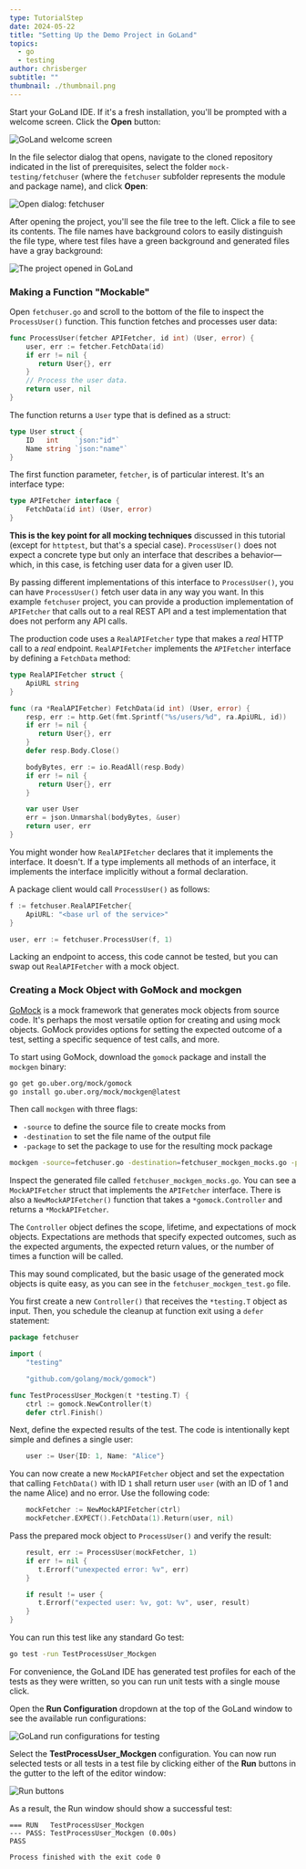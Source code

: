 ```yaml
---
type: TutorialStep
date: 2024-05-22
title: "Setting Up the Demo Project in GoLand"
topics:
  - go
  - testing
author: chrisberger
subtitle: ""
thumbnail: ./thumbnail.png
---
```


Start your GoLand IDE. If it's a fresh installation, you'll be prompted with a welcome screen. Click the **Open** button:

![GoLand welcome screen](https://i.imgur.com/Eu5Lf7e.png)

In the file selector dialog that opens, navigate to the cloned repository indicated in the list of prerequisites, select the folder `mock-testing/fetchuser` (where the `fetchuser` subfolder represents the module and package name), and click **Open**:

![Open dialog: fetchuser](https://i.imgur.com/U1A55gy.png)

After opening the project, you'll see the file tree to the left. Click a file to see its contents. The file names have background colors to easily distinguish the file type, where test files have a green background and generated files have a gray background:

![The project opened in GoLand](https://i.imgur.com/Maf8TYv.png)

### Making a Function "Mockable"

Open `fetchuser.go` and scroll to the bottom of the file to inspect the `ProcessUser()` function. This function fetches and processes user data:

```go
func ProcessUser(fetcher APIFetcher, id int) (User, error) {
    user, err := fetcher.FetchData(id)
    if err != nil {
       return User{}, err
    }
    // Process the user data.
    return user, nil
}
```

The function returns a `User` type that is defined as a struct:

```go
type User struct {
    ID   int    `json:"id"`
    Name string `json:"name"`
}
```

The first function parameter, `fetcher`, is of particular interest. It's an interface type:

```go
type APIFetcher interface {
    FetchData(id int) (User, error)
}
```

**This is the key point for all mocking techniques** discussed in this tutorial (except for `httptest`, but that's a special case). `ProcessUser()` does not expect a concrete type but only an interface that describes a behavior—which, in this case, is fetching user data for a given user ID.

By passing different implementations of this interface to `ProcessUser()`, you can have `ProcessUser()` fetch user data in any way you want. In this example `fetchuser` project, you can provide a production implementation of `APIFetcher` that calls out to a real REST API and a test implementation that does not perform any API calls.

The production code uses a `RealAPIFetcher` type that makes a _real_ HTTP call to a _real_ endpoint. `RealAPIFetcher` implements the `APIFetcher` interface by defining a `FetchData` method:

```go
type RealAPIFetcher struct {
    ApiURL string
}

func (ra *RealAPIFetcher) FetchData(id int) (User, error) {
    resp, err := http.Get(fmt.Sprintf("%s/users/%d", ra.ApiURL, id))
    if err != nil {
       return User{}, err
    }
    defer resp.Body.Close()

    bodyBytes, err := io.ReadAll(resp.Body)
    if err != nil {
       return User{}, err
    }

    var user User
    err = json.Unmarshal(bodyBytes, &user)
    return user, err
}
```

You might wonder how `RealAPIFetcher` declares that it implements the interface. It doesn't. If a type implements all methods of an interface, it implements the interface implicitly without a formal declaration.

A package client would call `ProcessUser()` as follows:

```go
f := fetchuser.RealAPIFetcher{
    ApiURL: "<base url of the service>"
}

user, err := fetchuser.ProcessUser(f, 1)
```

Lacking an endpoint to access, this code cannot be tested, but you can swap out `RealAPIFetcher` with a mock object.

### Creating a Mock Object with GoMock and mockgen

[GoMock](https://github.com/uber-go/mock) is a mock framework that generates mock objects from source code. It's perhaps the most versatile option for creating and using mock objects. GoMock provides options for setting the expected outcome of a test, setting a specific sequence of test calls, and more.

To start using GoMock, download the `gomock` package and install the `mockgen` binary:

```bash
go get go.uber.org/mock/gomock
go install go.uber.org/mock/mockgen@latest
```

Then call `mockgen` with three flags:

- `-source` to define the source file to create mocks from
- `-destination` to set the file name of the output file
- `-package` to set the package to use for the resulting mock package

```bash
mockgen -source=fetchuser.go -destination=fetchuser_mockgen_mocks.go -package=fetchuser
```

Inspect the generated file called `fetchuser_mockgen_mocks.go`. You can see a `MockAPIFetcher` struct that implements the `APIFetcher` interface. There is also a `NewMockAPIFetcher()` function that takes a `*gomock.Controller` and returns a `*MockAPIFetcher`.

The `Controller` object defines the scope, lifetime, and expectations of mock objects. Expectations are methods that specify expected outcomes, such as the expected arguments, the expected return values, or the number of times a function will be called.

This may sound complicated, but the basic usage of the generated mock objects is quite easy, as you can see in the `fetchuser_mockgen_test.go` file.

You first create a new `Controller()` that receives the `*testing.T` object as input. Then, you schedule the cleanup at function exit using a `defer` statement:

```go
package fetchuser

import (
    "testing"

    "github.com/golang/mock/gomock")

func TestProcessUser_Mockgen(t *testing.T) {
    ctrl := gomock.NewController(t)
    defer ctrl.Finish()
```

Next, define the expected results of the test. The code is intentionally kept simple and defines a single user:

```go
    user := User{ID: 1, Name: "Alice"}
```

You can now create a new `MockAPIFetcher` object and set the expectation that calling `FetchData()` with ID `1` shall return user `user` (with an ID of 1 and the name Alice) and no error. Use the following code:

```go
    mockFetcher := NewMockAPIFetcher(ctrl)
    mockFetcher.EXPECT().FetchData(1).Return(user, nil)
```

Pass the prepared mock object to `ProcessUser()` and verify the result:

```go
    result, err := ProcessUser(mockFetcher, 1)
    if err != nil {
       t.Errorf("unexpected error: %v", err)
    }

    if result != user {
       t.Errorf("expected user: %v, got: %v", user, result)
    }
}
```

You can run this test like any standard Go test:

```bash
go test -run TestProcessUser_Mockgen
```

For convenience, the GoLand IDE has generated test profiles for each of the tests as they were written, so you can run unit tests with a single mouse click.

Open the **Run Configuration** dropdown at the top of the GoLand window to see the available run configurations:

![GoLand run configurations for testing](https://i.imgur.com/kYUttU6.png)

Select the **TestProcessUser_Mockgen** configuration. You can now run selected tests or all tests in a test file by clicking either of the **Run** buttons in the gutter to the left of the editor window:

![Run buttons](https://i.imgur.com/kiOlRQi.png)

As a result, the Run window should show a successful test:

```
=== RUN   TestProcessUser_Mockgen
--- PASS: TestProcessUser_Mockgen (0.00s)
PASS

Process finished with the exit code 0
```
